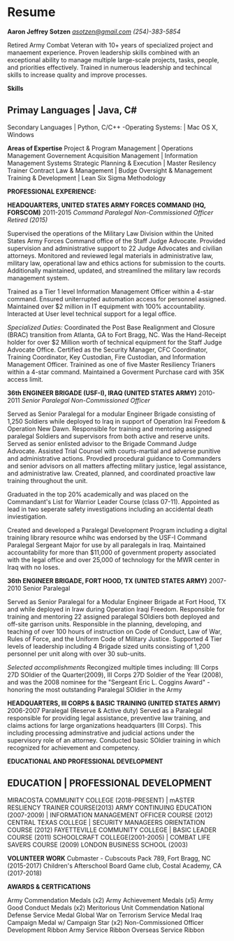 # Resume

**Aaron Jeffrey Sotzen**
*asotzen@gmail.com (254)-383-5854*

Retired Army Combat Veteran with 10+ years of specialized project and manaement experience.
Proven leadership skills combined with an exceptional ability to manage multiple large-scale
projects, tasks, people, and priorities effectively. Trained in numerous leadership and techincal
skills to increase quality and improve processes.

**Skills**

Primay Languages | Java, C#
--------------------------
Secondary Languages | Python, C/C++
-Operating Systems: | Mac OS X, Windows

**Areas of Expertise**
Project & Program Management | Operations Management
Governement Acquisition Management | Information Management Systems
Strategic Planning & Execution  |  Master Resilency Trainer
Contract Law & Management  |  Budge Oversight & Management
Training & Development  | Lean Six Sigma Methodology

**PROFESSIONAL EXPERIENCE:**

**HEADQUARTERS, UNITED STATES ARMY FORCES COMMAND (HQ, FORSCOM)**
2011-2015
*Command Paralegal Non-Commissioned Officer*
*Retired (2015)*

Supervised the operations of the Military Law Division within the United States Army Forces Command office 
of the Staff Judge Advocate. Provided supervision and administrative support to 22 Judge Advocates and civilian attorneys. Monitored and reviewed legal materials in administrative law, military law, operational law and ethics actions for submission to the courts. Additionally maintained, updated, and streamlined the military law records management system.

Trained as a Tier 1 level Information Management Officer within a 4-star command. Ensured uniterrupted 
automation access for personnel assigned. Maintained over $2 million in IT equipment with 100%
accountability. Interacted at User level technical support for a legal office.

*Specialized Duties:* Coordinated the Post Base Realignment and Closure (BRAC) transition from Atlanta, GA 
to Fort Bragg, NC. Was the Hand-Receipt holder for over $2 Million worth of technical equipment for the 
Staff Judge Advocate Office. Certified as the Security Manager, CFC Coordinator, Training Coordinator, Key 
Custodian, Fire Custodian, and Information Management Officer. Trainined as one of five Master Resiliency 
Trianers within a 4-star command. Maintained a Goverment Purchase card with 35K access limit.

**36th ENGINEER BRIGADE (USF-I), IRAQ (UNITED STATES ARMY)**
2010-2011
*Senior Paralegal Non-Commissioned Officer*

Served as Senior Paralegal for a modular Engineer Brigade consisting of 1,250 Soldiers while deployed to 
Iraq in support of Operation Irai Freedom & Operation New Dawn. Responsible for training and mentoring 
assigned paralegal Soldiers and supervisors from both active and reserve units. Served as senior enlisted 
advisor to the Brigade Command Judge Advocate. Assisted Trial Counsel with courts-martial and adverse 
punitive and administrative actions. Provdied procedural guidance to Commanders and senior advisors on all 
matters affecting military justice, legal assistance, and administrative law. Created, planned, and 
coordinated proactive law training throughout the unit.

Graduated in the top 20% academically and was placed on the Commandant's List for Warrior Leader Course 
(class 07-11). Appointed as lead in two seperate safety investigations including an accidental death 
inviestigation.

Created and developed a Paralegal Development Program including a digital training library resource whihc 
was endorsed by the USF-I Command Paralegal Sergeant Major for use by all paralegals in Iraq. Maintained 
accountability for more than $11,000 of government property associated with the legal office and over 
25,000 of technology for the MWR center in Iraq with no loses.

**36th ENGINEER BRIGADE, FORT HOOD, TX (UNITED STATES ARMY)**
2007-2010
Senior Paralegal

Served as Senior Paralegal for a Modular Engineer Brigade at Fort Hood, TX and while deployed in Iraw 
during Operation Iraqi Freedom. Responsible for training and mentoring 22 assigned paralegal SOldiers both 
deployed and off-site garrison units. Responsible in the planning, developing, and teaching of over 100 
hours of instruction on Code of Conduct, Law of War, Rules of Force, and the Uniform Code of Military 
Justice. Supported 4 Tier levels of leadership including 4 Brigade sized units consisting of 1,200 
personnel per unit along with over 30 sub-units.

*Selected accomplishments*
Recongized multiple times including: III Corps 27D SOldier of the Quarter(2009), III Corps 27D Soldier of 
the Year (2008), and was the 2008 nominee for the "Sergeant Eric L. Coggins Award" - honoring the most 
outstanding Paralegal SOldier in the Army

**HEADQUARTERS, III CORPS & BASIC TRAINING (UNITED STATES ARMY)**
2006-2007
Paralegal (Reserve & Active duty)
Served as a Paralegal responsible for providing legal assistance, preventive law training, and claims 
actions for large organizations headquarters (III Corps). This including processing adminstrative and 
judicial actions under the supervisory role of an attorney. Conducted basic SOldier training in which 
recognized for achievement and competency.

**EDUCATIONAL AND PROFESSIONAL DEVELOPMENT**

EDUCATION | PROFESSIONAL DEVELOPMENT
------------------------------------------
MIRACOSTA COMMUNITY COLLEGE (2018-PRESENT) | mASTER RESLIENCY TRAINER COURSE(2013)
ARMY CONTINUING EDUCATION (2007-2009) |  INFORMATION MANAGEMENT OFFICER COURSE (2012)
  CENTRAL TEXAS COLLEGE  |  SECURITY MANAGEERS ORIENTATION COURSE (2012)
  FAYETTEVILLE COMMUNITY COLLEGE  |  BASIC LEADER COURSE (2011)
SCHOOLCRAFT COLLEGE(2001-2005) |  COMBAT LIFE SAVERS COURSE (2009)
LONDON BUSINESS SCHOOL (2003)

**VOLUNTEER WORK**
Cubmaster - Cubscouts Pack 789, Fort Bragg, NC (2015-2017)
Children's Afterschool Board Game club, Costal Academy, CA (2017-2018)

**AWARDS & CERTFICATIONS**

Army Commendation Medals (x2)
Army Achievement Medals (x5)
Army Good Conduct Medals (x2)
Meritorious Unit Commendation
National Defense Service Medal
Global War on Terrorism Service Medal
Iraq Campaign Medal w/ Campaign Star (x2)
Non-Commissioned Officer Development Ribbon
Army Service Ribbon
Overseas Service Ribbon





